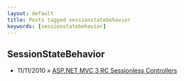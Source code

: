 ```yaml
---
layout: default
title: Posts tagged sessionstatebehavior
keywords: [sessionstatebehavior]
---
```

<h2 class="category">SessionStateBehavior</h2>
<ul class="posts">
<li>
<p>
<span class="date">11/11/2010</span> &raquo;
<a href="/blog/asp-net-mvc-3-rc-sessionless-controllers">ASP.NET MVC 3 RC Sessionless Controllers</a>
</p>
</li>
</ul>
